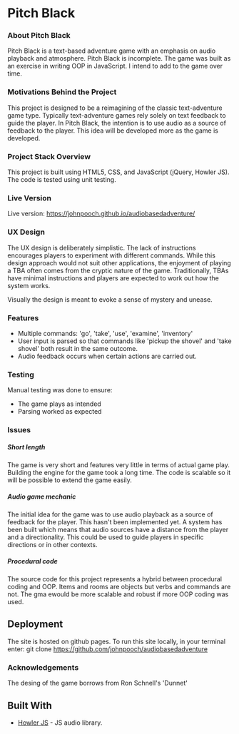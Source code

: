 # Pitch Black

### About Pitch Black
Pitch Black is a text-based adventure game with an emphasis on audio playback and atmosphere. Pitch Black is incomplete. The game was built as an exercise in writing OOP in JavaScript. I intend to add to the game over time.

### Motivations Behind the Project
This project is designed to be a reimagining of the classic text-adventure game type. Typically text-adventure games rely solely on text feedback to guide the player. In Pitch Black, the intention is to use audio as a source of feedback to the player. This idea will be developed more as the game is developed. 

### Project Stack Overview
This project is built using HTML5, CSS, and JavaScript (jQuery, Howler JS). The code is tested using unit testing.

### Live Version

Live version: https://johnpooch.github.io/audiobasedadventure/

### UX Design
The UX design is deliberately simplistic. The lack of instructions encourages players to experiment with different commands. While this design approach would not suit other applications, the enjoyment of playing a TBA often comes from the cryptic nature of the game. Traditionally, TBAs have minimal instructions and players are expected to work out how the system works.

Visually the design is meant to evoke a sense of mystery and unease.

### Features

* Multiple commands: 'go', 'take', 'use', 'examine', 'inventory'
* User input is parsed so that commands like 'pickup the shovel' and 'take shovel' both result in the same outcome.
* Audio feedback occurs when certain actions are carried out.

### Testing

Manual testing was done to ensure:
* The game plays as intended
* Parsing worked as expected

### Issues

##### Short length
The game is very short and features very little in terms of actual game play. Building the engine for the game took a long time. The code is scalable so it will be possible to extend the game easily.

##### Audio game mechanic
The initial idea for the game was to use audio playback as a source of feedback for the player. This hasn't been implemented yet. A system has been built which means that audio sources have a distance from the player and a directionality. This could be used to guide players in specific directions or in other contexts.

##### Procedural code
The source code for this project represents a hybrid between procedural coding and OOP. Items and rooms are objects but verbs and commands are not. The gma ewould be more scalable and robust if more OOP coding was used.

## Deployment
The site is hosted on github pages. To run this site locally, in your terminal enter: git clone https://github.com/johnpooch/audiobasedadventure

### Acknowledgements
The desing of the game borrows from Ron Schnell's 'Dunnet'

## Built With

* [Howler JS](https://howlerjs.com/) - JS audio library.
